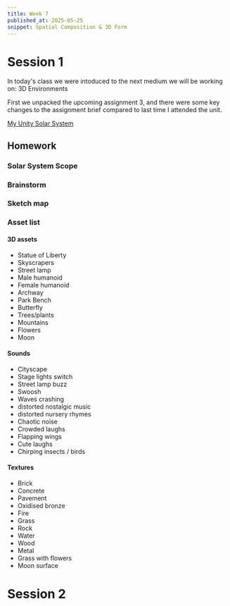 ```yaml
---
title: Week 7
published_at: 2025-05-25
snippet: Spatial Composition & 3D Form
---
```


# Session 1

In today's class we were intoduced to the next medium we will be working on: 3D Environments

First we unpacked the upcoming assignment 3, and there were some key changes to the assignment brief compared to last time I attended the unit.

[My Unity Solar System](https://play.unity.com/en/games/9ba9e586-a676-4e46-acc3-13dcbbe233a3/webgl-builds)

## Homework

### Solar System Scope

### Brainstorm

### Sketch map

### Asset list

#### 3D assets
- Statue of Liberty
- Skyscrapers
- Street lamp
- Male humanoid
- Female humanoid
- Archway
- Park Bench
- Butterfly
- Trees/plants
- Mountains
- Flowers
- Moon

#### Sounds
- Cityscape
- Stage lights switch
- Street lamp buzz
- Swoosh
- Waves crashing
- distorted nostalgic music
- distorted nursery rhymes
- Chaotic noise
- Crowded laughs
- Flapping wings
- Cute laughs
- Chirping insects / birds

#### Textures
- Brick
- Concrete
- Pavement
- Oxidised bronze
- Fire
- Grass
- Rock
- Water
- Wood
- Metal
- Grass with flowers
- Moon surface

# Session 2